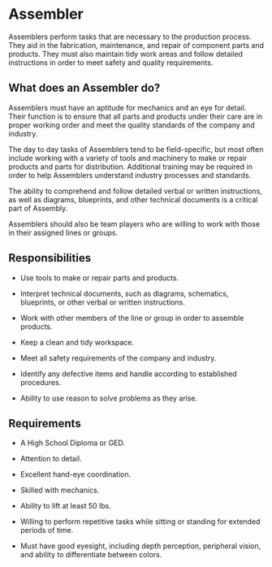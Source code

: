 # Assembler

Assemblers perform tasks that are necessary to the production process. They aid in the fabrication, maintenance, and repair of component parts and products. They must also maintain tidy work areas and follow detailed instructions in order to meet safety and quality requirements.

## What does an Assembler do?

Assemblers must have an aptitude for mechanics and an eye for detail. Their function is to ensure that all parts and products under their care are in proper working order and meet the quality standards of the company and industry.

The day to day tasks of Assemblers tend to be field-specific, but most often include working with a variety of tools and machinery to make or repair products and parts for distribution. Additional training may be required in order to help Assemblers understand industry processes and standards.

The ability to comprehend and follow detailed verbal or written instructions, as well as diagrams, blueprints, and other technical documents is a critical part of Assembly.

Assemblers should also be team players who are willing to work with those in their assigned lines or groups.

## Responsibilities

* Use tools to make or repair parts and products.

* Interpret technical documents, such as diagrams, schematics, blueprints, or other verbal or written instructions.

* Work with other members of the line or group in order to assemble products.

* Keep a clean and tidy workspace.

* Meet all safety requirements of the company and industry.

* Identify any defective items and handle according to established procedures.

* Ability to use reason to solve problems as they arise.

## Requirements

* A High School Diploma or GED.

* Attention to detail.

* Excellent hand-eye coordination.

* Skilled with mechanics.

* Ability to lift at least 50 lbs.

* Willing to perform repetitive tasks while sitting or standing for extended periods of time.

* Must have good eyesight, including depth perception, peripheral vision, and ability to differentiate between colors.

